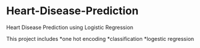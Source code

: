 # Heart-Disease-Prediction
Heart Disease Prediction using Logistic Regression

This project includes
*one hot encoding
*classification
*logestic regression


